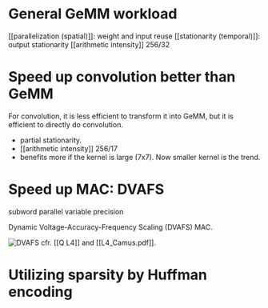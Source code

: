 # General GeMM workload

[[parallelization (spatial)]]: weight and input reuse
[[stationarity (temporal)]]: output stationarity
[[arithmetic intensity]] 256/32

# Speed up convolution better than GeMM

For convolution, it is less efficient to transform it into GeMM, but it is efficient to directly do convolution. 
- partial stationarity. 
- [[arithmetic intensity]] 256/17
- benefits more if the kernel is large (7x7). Now smaller kernel is the trend. 

# Speed up MAC: DVAFS
subword parallel variable precision

Dynamic Voltage-Accuracy-Frequency Scaling (DVAFS) MAC. 

![DVAFS](DVAFS.png)
cfr. [[Q L4]] and [[L4_Camus.pdf]]. 

# Utilizing sparsity by Huffman encoding